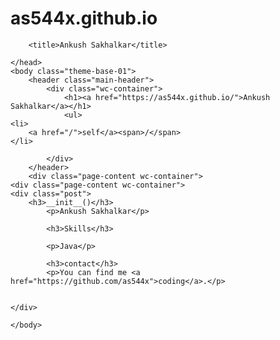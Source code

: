 # as544x.github.io
<!DOCTYPE html>
<html>
    <head>
        
        <title>Ankush Sakhalkar</title>
        
    </head>
    <body class="theme-base-01">
        <header class="main-header">
            <div class="wc-container">
                <h1><a href="https://as544x.github.io/">Ankush Sakhalkar</a></h1>
                <ul>
	<li>
		<a href="/">self</a><span>/</span>
	</li>
	
</ul>

            </div>
        </header>
        <div class="page-content wc-container">
	<div class="page-content wc-container">
	<div class="post">
		<h3>__init__()</h3>
			<p>Ankush Sakhalkar</p>

			<h3>Skills</h3>

			<p>Java</p>

			<h3>contact</h3>
			<p>You can find me <a href="https://github.com/as544x">coding</a>.</p>


	</div>
</div>
</div>


    </body>
</html>
